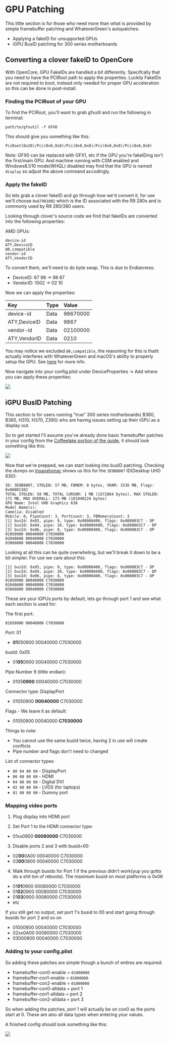 # GPU Patching

This little section is for those who need more than what is provided by simple framebuffer patching and WhateverGreen's autopatches:


* Applying a fakeID for unsupported GPUs
* iGPU BusID patching for 300 series motherboards


## Converting a clover fakeID to OpenCore

With OpenCore, GPU FakeIDs are handled a bit differently. Specifcally that you need to have the PCIRoot path to apply the properties. Luckily FakeIDs are not required to boot, instead only needed for proper GPU acceleration so this can be done in post-install.


### Finding the PCIRoot of your GPU

To find the PCIRoot, you'll want to grab gfxutil and run the following in terminal:

```
path/to/gfxutil -f GFX0
```
This should give you something like this:
```
PciRoot(0x20)/Pci(0x0,0x0)/Pci(0x0,0x0)/Pci(0x0,0x0)/Pci(0x0,0x0)
```
Note: GFX0 can be replaced with GFX1, etc if the GPU you're fakeIDing isn't the first/main GPU. And machine running with CSM enabled and Windows8.1/10 mode(WHQL) disabled may find that the GPU is named `display` so adjust the above command accodingly.

### Apply the fakeID

So lets grab a clover fakeID and go through how we'd convert it, for use we'll choose `0x67981002` which is the ID associated with the R9 280x and is commonly used by R9 280/380 users.

Looking through clover's source code we find that fakeIDs are converted into the following properties:


AMD GPUs:
```
device-id
ATY,DeviceID
@0,compatible
vendor-id
ATY,VendorID
```
To convert them, we'll need to do byte swap. This is due to Endianness:

* DeviceID: 67 98 -> 98 67
* VendorID: 1002 -> 02 10

Now we can apply the properties:

|Key|Type|Value|
|:-|:-|:-|
|device-id|Data|98670000|
|ATY,DeviceID|Data|9867|
|vendor-id|Data|02100000|
|ATY,VendorID|Data|0210|

You may notice we excluded `@0,compatible`, the reasoning for this is thatit actually interferes with WhateverGreen and macOS's ability to properly setup the GPU. See [here](https://github.com/acidanthera/WhateverGreen/blob/master/Manual/FAQ.Radeon.en.md) for more info.

Now navigate into your config.plist under DeviceProperties -> Add where you can apply these properties:

![](https://i.imgur.com/e7UYS75.png)


## iGPU BusID Patching

This section is for users running "true" 300 series motherboards( B360, B365, H310, H370, Z390) who are having issues setting up their iGPU as a display out. 

So to get started I'll assume you've already done basic framebuffer patches in your config from the [Coffeelake portion of the guide](/config.plist/coffee-lake.md), it should look something like this:

![](https://i.imgur.com/lm7LgML.png)


Now that we're prepped, we can start looking into busID patching. Checking the dumps on [Insanelymac](https://www.insanelymac.com/forum/topic/334899-intel-framebuffer-patching-using-whatevergreen/) shows us this for the `3E9B0007` ID(Desktop UHD 630):

```
ID: 3E9B0007, STOLEN: 57 MB, FBMEM: 0 bytes, VRAM: 1536 MB, Flags: 0x00801302
TOTAL STOLEN: 58 MB, TOTAL CURSOR: 1 MB (1572864 bytes), MAX STOLEN: 172 MB, MAX OVERALL: 173 MB (181940224 bytes)
GPU Name: Intel UHD Graphics 630
Model Name(s):
Camelia: Disabled
Mobile: 0, PipeCount: 3, PortCount: 3, FBMemoryCount: 3
[1] busId: 0x05, pipe: 9, type: 0x00000400, flags: 0x000003C7 - DP
[2] busId: 0x04, pipe: 10, type: 0x00000400, flags: 0x000003C7 - DP
[3] busId: 0x06, pipe: 8, type: 0x00000400, flags: 0x000003C7 - DP
01050900 00040000 C7030000
02040A00 00040000 C7030000
03060800 00040000 C7030000
```

Looking at all this can be quite overwheling, but we'll break it down to be a bit simpler. For use we care about this:

```
[1] busId: 0x05, pipe: 9, type: 0x00000400, flags: 0x000003C7 - DP
[2] busId: 0x04, pipe: 10, type: 0x00000400, flags: 0x000003C7 - DP
[3] busId: 0x06, pipe: 8, type: 0x00000400, flags: 0x000003C7 - DP
01050900 00040000 C7030000
02040A00 00040000 C7030000
03060800 00040000 C7030000
```

These are your iGPUs ports by default, lets go through port 1 and see what each section is used for:

The first port:
```
01050900 00040000 C7030000
```

Port: 01
* **01**050900 00040000 C7030000

busId: 0x05 
* 01**05**0900 00040000 C7030000

Pipe Number 9 (little endian):

* 0105**0900** 00040000 C7030000

Connector type: DisplayPort
* 01050900 **00040000** C7030000

Flags - We leave it as default:
* 01050900 00040000 **C7030000**


Things to note:

* You cannot use the same busId twice, having 2 in use will create conflicts
* Pipe number and flags don't need to changed

List of connector types:

* `00 04 00 00` - DisplayPort
* `00 08 00 00` - HDMI
* `04 00 00 00` - Digital DVI
* `02 00 00 00` - LVDS (for laptops)
* `01 00 00 00` - Dummy port


### Mapping video ports

1. Plug display into HDMI port

2. Set Port 1 to the HDMI connector type:

* 01xx0900 **00080000** C7030000

3. Disable ports 2 and 3 with busid=00:


* 02**00**0A00 00040000 C7030000
* 03**00**0800 00040000 C7030000



4. Walk through busids for Port 1 if the previous didn't work(yup you gotta do a shit ton of reboots). The maximum busid on most platforms is 0x06

* 01**01**0900 00080000 C7030000
* 01**02**0900 00080000 C7030000
* 01**03**0900 00080000 C7030000
* etc

If you still get no output, set port 1's busid to 00 and start going through busids for port 2 and so on

* 01000900 00040000 C7030000
* 02xx0A00 00080000 C7030000
* 03000800 00040000 C7030000

### Adding to your config.plist

So adding these patches are simple though a bunch of entires are required:

* framebuffer-con0-enable = `01000000`
* framebuffer-con1-enable = `01000000`
* framebuffer-con2-enable = `01000000`
* framebuffer-con0-alldata = port 1
* framebuffer-con1-alldata = port 2
* framebuffer-con2-alldata = port 3

So when adding the patches, port 1 will actually be on con0 as the ports start at 0. These are also all data types when entering your values.

A finished config should look something like this:

![](https://i.imgur.com/69DyuEM.png)
